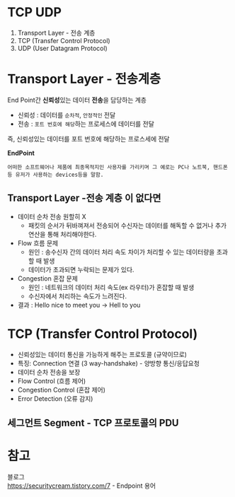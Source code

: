 # TCP UDP    
1. Transport Layer - 전송 계층     
2. TCP (Transfer Control Protocol)
3. UDP (User Datagram Protocol)   

# Transport Layer - 전송계층    
End Point간 **신뢰성**있는 데이터 **전송**을 담당하는 계층   
     
* 신뢰성 : 데이터를 `순차적`, `안정적인` 전달         
* 전송 : `포트 번호에 해당`하는 프로세스에 데이터를 전달      

즉, 신뢰성있는 데이터를 포트 번호에 해당하는 프로스세에 전달    

**EndPoint**
```
어떠한 소프트웨어나 제품에 최종목적지인 사용자를 가리키며 그 예로는 PC나 노트북, 핸드폰등 유저가 사용하는 devices등을 말함.
```

## Transport Layer -전송 계층 이 없다면    
* 데이터 순차 전송 원할히 X
  * 패킷의 순서가 뒤바껴져서 전송되어 수신자는 데이터를 해독할 수 없거나 추가 연산을 통해 처리해야한다.   
* Flow 흐름 문제   
  * 원인 : 송수신자 간의 데이터 처리 속도 차이가 처리할 수 있는 데이터량을 초과할 때 발생   
  * 데이터가 초과되면 누락되는 문제가 있다.   
* Congestion 혼잡 문제  
  * 원인 : 네트워크의 데이터 처리 속도(ex 라우터)가 혼잡할 때 발생      
  * 수신자에서 처리하는 속도가 느려진다.   
* 결과 : Hello nice to meet you -> Hell to you

# TCP (Transfer Control Protocol)   
* 신뢰성있는 데이터 통신을 가능하게 해주는 프로토콜 (규약이므로)      
* 특징: Connection 연결 (3 way-handshake) - 양방향 통신/응답요청
* 데이터 순차 전송을 보장       
* Flow Control (흐름 제어)   
* Congestion Control (혼잡 제어)
* Error Detection (오류 감지)    

## 세그먼트 Segment - TCP 프로토콜의 PDU    


# 참고  
블로그   
https://securitycream.tistory.com/7 - Endpoint 용어    
   
